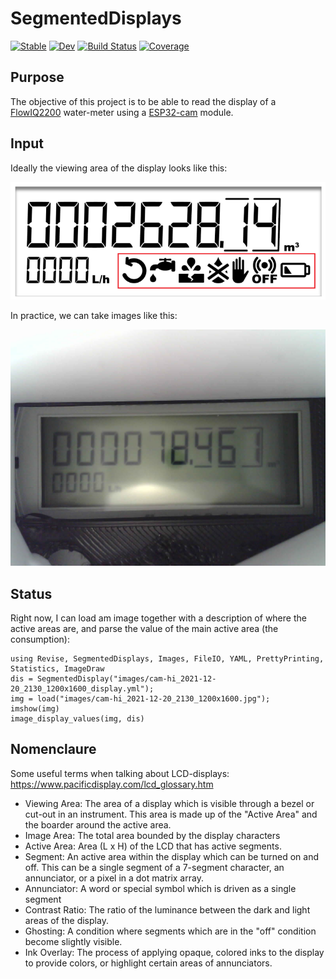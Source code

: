 # SegmentedDisplays

[![Stable](https://img.shields.io/badge/docs-stable-blue.svg)](https://tp2750.github.io/SegmentedDisplays.jl/stable)
[![Dev](https://img.shields.io/badge/docs-dev-blue.svg)](https://tp2750.github.io/SegmentedDisplays.jl/dev)
[![Build Status](https://github.com/tp2750/SegmentedDisplays.jl/actions/workflows/CI.yml/badge.svg?branch=main)](https://github.com/tp2750/SegmentedDisplays.jl/actions/workflows/CI.yml?query=branch%3Amain)
[![Coverage](https://codecov.io/gh/tp2750/SegmentedDisplays.jl/branch/main/graph/badge.svg)](https://codecov.io/gh/tp2750/SegmentedDisplays.jl)

## Purpose

The objective of this project is to be able to read the display of a [FlowIQ2200](https://www.kamstrup.com/en-en/water-solutions/meters-devices/meters/flowiq-2200-eu) water-meter using a [ESP32-cam](https://www.arducam.com/esp32-machine-vision-learning-guide/) module.

## Input

Ideally the viewing area of the display looks like this:

![reference-image](images/display_reference.png)

In practice, we can take images like this:

![cam-hi_2021-12-20_2130_1200x1600.jpg](images/cam-hi_2021-12-20_2130_1200x1600.jpg)

## Status

Right now, I can load am image together with a description of where the active areas are, and parse the value of the main active area (the consumption):

```{julia}
using Revise, SegmentedDisplays, Images, FileIO, YAML, PrettyPrinting, Statistics, ImageDraw
dis = SegmentedDisplay("images/cam-hi_2021-12-20_2130_1200x1600_display.yml");
img = load("images/cam-hi_2021-12-20_2130_1200x1600.jpg");
imshow(img)
image_display_values(img, dis)
```

## Nomenclaure

Some useful terms when talking about LCD-displays:  https://www.pacificdisplay.com/lcd_glossary.htm

- Viewing Area: 	The area of a display which is visible through a bezel or cut-out in an instrument. This area is made up of the "Active Area" and the boarder around the active area.
- Image Area: 	The total area bounded by the display characters
- Active Area: 	Area (L x H) of the LCD that has active segments.
- Segment: 	An active area within the display which can be turned on and off. This can be a single segment of a 7-segment character, an annunciator, or a pixel in a dot matrix array.
- Annunciator: 	A word or special symbol which is driven as a single segment
- Contrast Ratio: 	The ratio of the luminance between the dark and light areas of the display.
- Ghosting: 	A condition where segments which are in the "off" condition become slightly visible.
- Ink Overlay: 	The process of applying opaque, colored inks to the display to provide colors, or highlight certain areas of annunciators.

